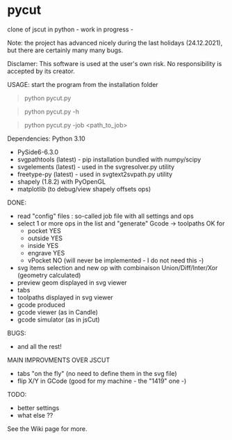 # pycut
clone of jscut  in python - work in progress -

Note: the project has advanced nicely during the last holidays (24.12.2021), but there are certainly many many bugs.

Disclamer: This software is used at the user's own risk. No responsibility is accepted by its creator.

USAGE: start the program from the installation folder

> python pycut.py

> python pycut.py -h

> python pycut.py -job <path_to_job>

Dependencies: Python 3.10
- PySide6-6.3.0
- svgpathtools (latest) - pip installation bundled with numpy/scipy
- svgelements (latest) - used in the svgresolver.py utility
- freetype-py (latest) - used in svgtext2svpath.py utility
- shapely (1.8.2) with PyOpenGL
- matplotlib (to debug/view shapely offsets ops)

DONE:
- read "config" files : so-called job file with all settings and ops
- select 1 or more ops in the list and "generate" Gcode -> toolpaths OK for
   + pocket   YES
   + outside  YES
   + inside   YES
   + engrave  YES
   + vPocket   NO  (will never be implemented - I do not need this -)
- svg items selection and new op with combinaison Union/Diff/Inter/Xor (geometry calculated)
- preview geom displayed in svg viewer
- tabs
- toolpaths displayed in svg viewer
- gcode produced
- gcode viewer (as in Candle)
- gcode simulator (as in jsCut)

BUGS:
- and all the rest!

MAIN IMPROVMENTS OVER JSCUT
- tabs "on the fly" (no need to define them in the svg file)
- flip X/Y in GCode (good for my machine - the "1419" one -)

TODO:
- better settings
- what else ??

See the Wiki page for more.

